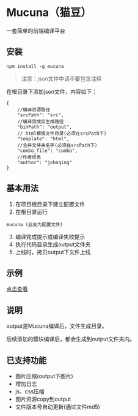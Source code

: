 Mucuna（猫豆）
======
一套简单的前端编译平台

## 安装

```
npm install -g mucuna
```
> 注意：json文件中请不要包含注释

在根目录下添加json文件，内容如下：
```
{
    //编译资源路径
    "srcPath": "src",
    //编译完成后生成路径
    "binPath": "output",
    // html模板文件目录(必须在srcPath下)
    "template": "html",
    //合并文件夹名字(必须在srcPath下)
    "combo_file": "combo",
    //作者信息
    "author": "johnqing"
}
```

## 基本用法

1. 在项目根目录下建立配置文件
2. 在根目录运行
```
mucuna (此处为配置文件)
```
3. 编译完成提示或编译失败提示
4. 执行代码目录生成output文件夹
5. 上线时，拷贝output下文件上线

## 示例

[点击查看](https://github.com/Johnqing/mucunaExample)

## 说明

output是Mucuna编译后，文件生成目录。

后续添加的模块编译后，都会生成到output文件夹内。

## 已支持功能
+ 图片压缩(output下图片)
+ 增加日志
+ js、css压缩
+ 图片资源copy到output
+ 文件版本号自动更新(通过文件md5)